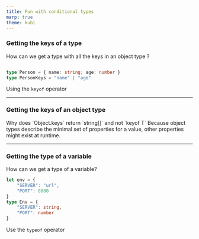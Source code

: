 ```yaml
---
title: Fun with conditional types
marp: true
theme: kubi
---
```


### Getting the keys of a type

<question>

How can we get a type with all the keys in an object type ?

```ts

type Person = { name: string; age: number }
type PersonKeys = "name" | "age"

```
</question>

<answer>

Using the `keyof` operator

</answer>

---

### Getting the keys of an object type

<question>
Why does `Object.keys` return `string[]` and not `keyof T`
</question>
<answer>
Because object types describe the minimal set of properties for a value, other properties might exist at runtime.
</answer>

---

### Getting the type of a variable

<question>

How can we get a type of a variable?
```ts
let env = {
    "SERVER": "url",
    "PORT": 8080
}
type Env = {
    "SERVER": string,
    "PORT": number
}
```

</question>
<answer>

Use the `typeof` operator

</answer>

